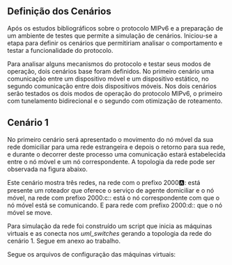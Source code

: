 ## Definição dos Cenários ##

Após os estudos bibliográficos sobre o protocolo MIPv6 e a preparação de um ambiente de testes que permite a simulação de cenários. Iniciou-se a etapa para definir os cenários que permitiriam analisar o comportamento e testar a funcionalidade do protocolo.

Para analisar alguns mecanismos do protocolo e testar seus modos de operação, dois cenários base foram definidos. No primeiro cenário uma comunicação entre um dispositivo móvel e um dispositivo estático, no segundo comunicação entre dois dispositivos móveis. Nos dois cenários serão testados os dois modos de operação do protocolo MIPv6, o primeiro com tunelamento bidirecional e o segundo com otimização de roteamento.

## Cenário 1 ##

No primeiro cenário será apresentado o movimento do nó móvel da sua rede domiciliar para uma rede estrangeira e depois o retorno para sua rede, e durante o decorrer deste processo uma comunicação estará estabelecida entre o nó móvel e um nó correspondente. A topologia da rede pode ser observada na figura abaixo.

Este cenário mostra três redes, na rede com o prefixo 2000:a:: está presente um roteador que  oferece o serviço de agente domiciliar e o nó móvel, na rede com prefixo 2000:c:: está o nó correspondente com que o nó móvel está se comunicando. E para rede com prefixo 2000:d:: que o nó móvel se move.

Para simulação da rede foi construído um script que inicia as máquinas virtuais e as conecta nos _uml\_switches_ gerando a topologia da rede do cenário 1. Segue em anexo ao trabalho.

Segue os arquivos de configuração das máquinas virtuais:
